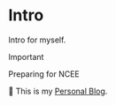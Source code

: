 # Intro
Intro for myself.
>[!IMPORTANT]
>Preparing for NCEE

:partying_face:
This is my [Personal Blog](https://sugar.pub/).